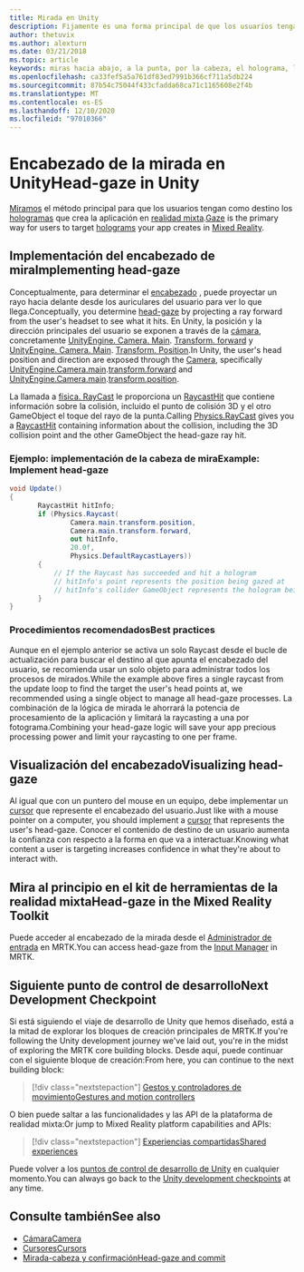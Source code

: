 ```yaml
---
title: Mirada en Unity
description: Fijamente es una forma principal de que los usuarios tengan como destino los hologramas que crea la aplicación en realidad mixta.
author: thetuvix
ms.author: alexturn
ms.date: 03/21/2018
ms.topic: article
keywords: miras hacia abajo, a la punta, por la cabeza, el holograma, la realidad mixta, el casco de realidad mixta, el casco de realidad mixta de Windows, el casco de realidad virtual, MRTK, el kit de herramientas de realidad mixta
ms.openlocfilehash: ca33fef5a5a761df83ed7991b366cf711a5db224
ms.sourcegitcommit: 87b54c75044f433cfadda68ca71c1165608e2f4b
ms.translationtype: MT
ms.contentlocale: es-ES
ms.lasthandoff: 12/10/2020
ms.locfileid: "97010366"
---
```

# <a name="head-gaze-in-unity"></a><span data-ttu-id="18baf-104">Encabezado de la mirada en Unity</span><span class="sxs-lookup"><span data-stu-id="18baf-104">Head-gaze in Unity</span></span>

<span data-ttu-id="18baf-105">[Miramos](../../design/gaze-and-commit.md) el método principal para que los usuarios tengan como destino los [hologramas](../../discover/hologram.md) que crea la aplicación en [realidad mixta](../../discover/mixed-reality.md).</span><span class="sxs-lookup"><span data-stu-id="18baf-105">[Gaze](../../design/gaze-and-commit.md) is the primary way for users to target [holograms](../../discover/hologram.md) your app creates in [Mixed Reality](../../discover/mixed-reality.md).</span></span>

## <a name="implementing-head-gaze"></a><span data-ttu-id="18baf-106">Implementación del encabezado de mira</span><span class="sxs-lookup"><span data-stu-id="18baf-106">Implementing head-gaze</span></span>

<span data-ttu-id="18baf-107">Conceptualmente, para determinar el [encabezado](../../design/gaze-and-commit.md) , puede proyectar un rayo hacia delante desde los auriculares del usuario para ver lo que llega.</span><span class="sxs-lookup"><span data-stu-id="18baf-107">Conceptually, you determine [head-gaze](../../design/gaze-and-commit.md) by projecting a ray forward from the user's headset to see what it hits.</span></span> <span data-ttu-id="18baf-108">En Unity, la posición y la dirección principales del usuario se exponen a través de la [cámara](camera-in-unity.md), concretamente [UnityEngine. Camera. Main](https://docs.unity3d.com/ScriptReference/Camera-main.html). [Transform. forward](https://docs.unity3d.com/ScriptReference/Transform-forward.html) y [UnityEngine. Camera. Main](https://docs.unity3d.com/ScriptReference/Camera-main.html). [Transform. Position](https://docs.unity3d.com/ScriptReference/Transform-position.html).</span><span class="sxs-lookup"><span data-stu-id="18baf-108">In Unity, the user's head position and direction are exposed through the [Camera](camera-in-unity.md), specifically [UnityEngine.Camera.main](https://docs.unity3d.com/ScriptReference/Camera-main.html).[transform.forward](https://docs.unity3d.com/ScriptReference/Transform-forward.html) and [UnityEngine.Camera.main](https://docs.unity3d.com/ScriptReference/Camera-main.html).[transform.position](https://docs.unity3d.com/ScriptReference/Transform-position.html).</span></span>

<span data-ttu-id="18baf-109">La llamada a [física. RayCast](https://docs.unity3d.com/ScriptReference/Physics.Raycast.html) le proporciona un [RaycastHit](https://docs.unity3d.com/ScriptReference/RaycastHit.html) que contiene información sobre la colisión, incluido el punto de colisión 3D y el otro GameObject el toque del rayo de la punta.</span><span class="sxs-lookup"><span data-stu-id="18baf-109">Calling [Physics.RayCast](https://docs.unity3d.com/ScriptReference/Physics.Raycast.html) gives you a [RaycastHit](https://docs.unity3d.com/ScriptReference/RaycastHit.html) containing information about the collision, including the 3D collision point and the other GameObject the head-gaze ray hit.</span></span>

### <a name="example-implement-head-gaze"></a><span data-ttu-id="18baf-110">Ejemplo: implementación de la cabeza de mira</span><span class="sxs-lookup"><span data-stu-id="18baf-110">Example: Implement head-gaze</span></span>

```cs
void Update()
{
       RaycastHit hitInfo;
       if (Physics.Raycast(
               Camera.main.transform.position,
               Camera.main.transform.forward,
               out hitInfo,
               20.0f,
               Physics.DefaultRaycastLayers))
       {
           // If the Raycast has succeeded and hit a hologram
           // hitInfo's point represents the position being gazed at
           // hitInfo's collider GameObject represents the hologram being gazed at
       }
}
```

### <a name="best-practices"></a><span data-ttu-id="18baf-111">Procedimientos recomendados</span><span class="sxs-lookup"><span data-stu-id="18baf-111">Best practices</span></span>

<span data-ttu-id="18baf-112">Aunque en el ejemplo anterior se activa un solo Raycast desde el bucle de actualización para buscar el destino al que apunta el encabezado del usuario, se recomienda usar un solo objeto para administrar todos los procesos de mirados.</span><span class="sxs-lookup"><span data-stu-id="18baf-112">While the example above fires a single raycast from the update loop to find the target the user's head points at, we recommended using a single object to manage all head-gaze processes.</span></span> <span data-ttu-id="18baf-113">La combinación de la lógica de mirada le ahorrará la potencia de procesamiento de la aplicación y limitará la raycasting a una por fotograma.</span><span class="sxs-lookup"><span data-stu-id="18baf-113">Combining your head-gaze logic will save your app precious processing power and limit your raycasting to one per frame.</span></span>

## <a name="visualizing-head-gaze"></a><span data-ttu-id="18baf-114">Visualización del encabezado</span><span class="sxs-lookup"><span data-stu-id="18baf-114">Visualizing head-gaze</span></span>

<span data-ttu-id="18baf-115">Al igual que con un puntero del mouse en un equipo, debe implementar un [cursor](../../design/cursors.md) que represente el encabezado del usuario.</span><span class="sxs-lookup"><span data-stu-id="18baf-115">Just like with a mouse pointer on a computer, you should implement a [cursor](../../design/cursors.md) that represents the user's head-gaze.</span></span> <span data-ttu-id="18baf-116">Conocer el contenido de destino de un usuario aumenta la confianza con respecto a la forma en que va a interactuar.</span><span class="sxs-lookup"><span data-stu-id="18baf-116">Knowing what content a user is targeting increases confidence in what they're about to interact with.</span></span>

## <a name="head-gaze-in-the-mixed-reality-toolkit"></a><span data-ttu-id="18baf-117">Mira al principio en el kit de herramientas de la realidad mixta</span><span class="sxs-lookup"><span data-stu-id="18baf-117">Head-gaze in the Mixed Reality Toolkit</span></span> 
<span data-ttu-id="18baf-118">Puede acceder al encabezado de la mirada desde el [Administrador de entrada](https://microsoft.github.io/MixedRealityToolkit-Unity/Documentation/Input/Overview.html) en MRTK.</span><span class="sxs-lookup"><span data-stu-id="18baf-118">You can access head-gaze from the [Input Manager](https://microsoft.github.io/MixedRealityToolkit-Unity/Documentation/Input/Overview.html) in MRTK.</span></span>

## <a name="next-development-checkpoint"></a><span data-ttu-id="18baf-119">Siguiente punto de control de desarrollo</span><span class="sxs-lookup"><span data-stu-id="18baf-119">Next Development Checkpoint</span></span>

<span data-ttu-id="18baf-120">Si está siguiendo el viaje de desarrollo de Unity que hemos diseñado, está a la mitad de explorar los bloques de creación principales de MRTK.</span><span class="sxs-lookup"><span data-stu-id="18baf-120">If you're following the Unity development journey we've laid out, you're in the midst of exploring the MRTK core building blocks.</span></span> <span data-ttu-id="18baf-121">Desde aquí, puede continuar con el siguiente bloque de creación:</span><span class="sxs-lookup"><span data-stu-id="18baf-121">From here, you can continue to the next building block:</span></span>

> [!div class="nextstepaction"]
> [<span data-ttu-id="18baf-122">Gestos y controladores de movimiento</span><span class="sxs-lookup"><span data-stu-id="18baf-122">Gestures and motion controllers</span></span>](gestures-and-motion-controllers-in-unity.md)

<span data-ttu-id="18baf-123">O bien puede saltar a las funcionalidades y las API de la plataforma de realidad mixta:</span><span class="sxs-lookup"><span data-stu-id="18baf-123">Or jump to Mixed Reality platform capabilities and APIs:</span></span>

> [!div class="nextstepaction"]
> [<span data-ttu-id="18baf-124">Experiencias compartidas</span><span class="sxs-lookup"><span data-stu-id="18baf-124">Shared experiences</span></span>](shared-experiences-in-unity.md)

<span data-ttu-id="18baf-125">Puede volver a los [puntos de control de desarrollo de Unity](unity-development-overview.md#2-core-building-blocks) en cualquier momento.</span><span class="sxs-lookup"><span data-stu-id="18baf-125">You can always go back to the [Unity development checkpoints](unity-development-overview.md#2-core-building-blocks) at any time.</span></span>

## <a name="see-also"></a><span data-ttu-id="18baf-126">Consulte también</span><span class="sxs-lookup"><span data-stu-id="18baf-126">See also</span></span>
* [<span data-ttu-id="18baf-127">Cámara</span><span class="sxs-lookup"><span data-stu-id="18baf-127">Camera</span></span>](camera-in-unity.md)
* [<span data-ttu-id="18baf-128">Cursores</span><span class="sxs-lookup"><span data-stu-id="18baf-128">Cursors</span></span>](../../design/cursors.md)
* [<span data-ttu-id="18baf-129">Mirada-cabeza y confirmación</span><span class="sxs-lookup"><span data-stu-id="18baf-129">Head-gaze and commit</span></span>](../../design/gaze-and-commit.md)

